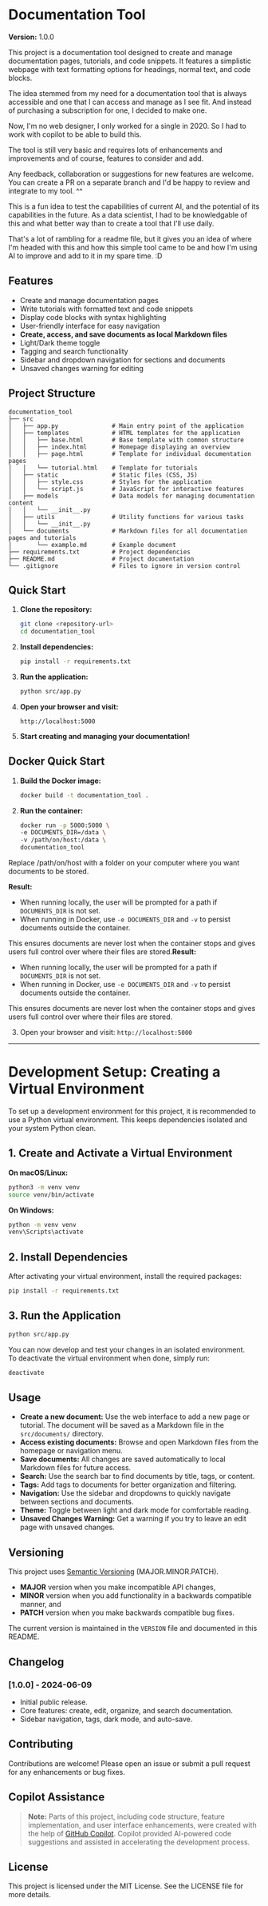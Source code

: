 # Documentation Tool

**Version:** 1.0.0

This project is a documentation tool designed to create and manage documentation pages, tutorials, and code snippets. It features a simplistic webpage with text formatting options for headings, normal text, and code blocks.

The idea stemmed from my need for a documentation tool that is always accessible and one that I can access and manage as I see fit. And instead of purchasing a subscription for one, I decided to make one.

Now, I'm no web designer, I only worked for a single in 2020. So I had to work with copilot to be able to build this.

The tool is still very basic and requires lots of enhancements and improvements and of course, features to consider and add.

Any feedback, collaboration or suggestions for new features are welcome. You can create a PR on a separate branch and I'd be happy to review and integrate to my tool. ^^

This is a fun idea to test the capabilities of current AI, and the potential of its capabilities in the future.
As a data scientist, I had to be knowledgable of this and what better way than to create a tool that I'll use daily.

That's a lot of rambling for a readme file, but it gives you an idea of where I'm headed with this and how this simple tool came to be and how I'm using AI to improve and add to it in my spare time. :D

## Features

- Create and manage documentation pages
- Write tutorials with formatted text and code snippets
- Display code blocks with syntax highlighting
- User-friendly interface for easy navigation
- **Create, access, and save documents as local Markdown files**
- Light/Dark theme toggle
- Tagging and search functionality
- Sidebar and dropdown navigation for sections and documents
- Unsaved changes warning for editing

## Project Structure

```
documentation_tool
├── src
│   ├── app.py               # Main entry point of the application
│   ├── templates            # HTML templates for the application
│   │   ├── base.html        # Base template with common structure
│   │   ├── index.html       # Homepage displaying an overview
│   │   ├── page.html        # Template for individual documentation pages
│   │   └── tutorial.html    # Template for tutorials
│   ├── static               # Static files (CSS, JS)
│   │   ├── style.css        # Styles for the application
│   │   └── script.js        # JavaScript for interactive features
│   ├── models               # Data models for managing documentation content
│   │   └── __init__.py
│   ├── utils                # Utility functions for various tasks
│   │   └── __init__.py
│   └── documents            # Markdown files for all documentation pages and tutorials
│       └── example.md       # Example document
├── requirements.txt         # Project dependencies
├── README.md                # Project documentation
└── .gitignore               # Files to ignore in version control
```

## Quick Start

1. **Clone the repository:**
   ```sh
   git clone <repository-url>
   cd documentation_tool
   ```

2. **Install dependencies:**
   ```sh
   pip install -r requirements.txt
   ```

3. **Run the application:**
   ```sh
   python src/app.py
   ```

4. **Open your browser and visit:**
   ```
   http://localhost:5000
   ```

5. **Start creating and managing your documentation!**

## Docker Quick Start

1. **Build the Docker image:**
   ```sh
   docker build -t documentation_tool .

2. **Run the container:**
   ```sh
   docker run -p 5000:5000 \
   -e DOCUMENTS_DIR=/data \
   -v /path/on/host:/data \
   documentation_tool

Replace /path/on/host with a folder on your computer where you want documents to be stored.

**Result:**  
- When running locally, the user will be prompted for a path if `DOCUMENTS_DIR` is not set.
- When running in Docker, use `-e DOCUMENTS_DIR` and `-v` to persist documents outside the container.

This ensures documents are never lost when the container stops and gives users full control over where their files are stored.**Result:**  
- When running locally, the user will be prompted for a path if `DOCUMENTS_DIR` is not set.
- When running in Docker, use `-e DOCUMENTS_DIR` and `-v` to persist documents outside the container.

This ensures documents are never lost when the container stops and gives users full control over where their files are stored.

3. Open your browser and visit:
`http://localhost:5000`

---

# Development Setup: Creating a Virtual Environment

To set up a development environment for this project, it is recommended to use a Python virtual environment. This keeps dependencies isolated and your system Python clean.

## 1. Create and Activate a Virtual Environment

**On macOS/Linux:**
```sh
python3 -m venv venv
source venv/bin/activate
```

**On Windows:**
```sh
python -m venv venv
venv\Scripts\activate
```

## 2. Install Dependencies

After activating your virtual environment, install the required packages:
```sh
pip install -r requirements.txt
```

## 3. Run the Application

```sh
python src/app.py
```

You can now develop and test your changes in an isolated environment.  
To deactivate the virtual environment when done, simply run:
```sh
deactivate
```

## Usage

- **Create a new document:** Use the web interface to add a new page or tutorial. The document will be saved as a Markdown file in the `src/documents/` directory.
- **Access existing documents:** Browse and open Markdown files from the homepage or navigation menu.
- **Save documents:** All changes are saved automatically to local Markdown files for future access.
- **Search:** Use the search bar to find documents by title, tags, or content.
- **Tags:** Add tags to documents for better organization and filtering.
- **Navigation:** Use the sidebar and dropdowns to quickly navigate between sections and documents.
- **Theme:** Toggle between light and dark mode for comfortable reading.
- **Unsaved Changes Warning:** Get a warning if you try to leave an edit page with unsaved changes.

## Versioning

This project uses [Semantic Versioning](https://semver.org/) (MAJOR.MINOR.PATCH).  
- **MAJOR** version when you make incompatible API changes,
- **MINOR** version when you add functionality in a backwards compatible manner, and
- **PATCH** version when you make backwards compatible bug fixes.

The current version is maintained in the `VERSION` file and documented in this README.

## Changelog

### [1.0.0] - 2024-06-09
- Initial public release.
- Core features: create, edit, organize, and search documentation.
- Sidebar navigation, tags, dark mode, and auto-save.

## Contributing

Contributions are welcome! Please open an issue or submit a pull request for any enhancements or bug fixes.

## Copilot Assistance

> **Note:**
> Parts of this project, including code structure, feature implementation, and user interface enhancements, were created with the help of [GitHub Copilot](https://github.com/features/copilot). Copilot provided AI-powered code suggestions and assisted in accelerating the development process.

## License

This project is licensed under the MIT License. See the LICENSE file for more details.
